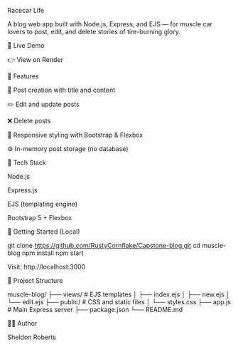 Racecar Life

A blog web app built with Node.js, Express, and EJS — for muscle car lovers to post, edit, and delete stories of tire-burning glory.

🔗 Live Demo

👉 View on Render

🚗 Features

💠 Post creation with title and content

✏️ Edit and update posts

❌ Delete posts

🎨 Responsive styling with Bootstrap & Flexbox

⚙️ In-memory post storage (no database)

🧰 Tech Stack

Node.js

Express.js

EJS (templating engine)

Bootstrap 5 + Flexbox

🚀 Getting Started (Local)

git clone https://github.com/RustyCornflake/Capstone-blog.git
cd muscle-blog
npm install
npm start

Visit: http://localhost:3000

📂 Project Structure

muscle-blog/
├── views/         # EJS templates
│   ├── index.ejs
│   ├── new.ejs
│   └── edit.ejs
├── public/        # CSS and static files
│   └── styles.css
├── app.js         # Main Express server
├── package.json
└── README.md

👨‍👷 Author

Sheldon Roberts
